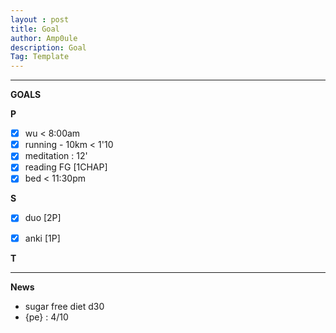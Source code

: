 ```yaml
---
layout : post
title: Goal
author: Amp0ule
description: Goal
Tag: Template
---
```


****
**GOALS**

**P**

- [x] wu < 8:00am
- [x] running - 10km < 1'10
- [x] meditation : 12'
- [x] reading FG [1CHAP] 
- [x] bed < 11:30pm

**S**

- [x] duo [2P]
- [x] anki [1P]


**T**


***
**News**

- sugar free diet d30
- {pe} :  4/10
